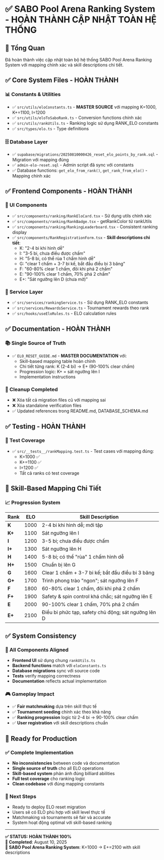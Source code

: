 # ✅ SABO Pool Arena Ranking System - HOÀN THÀNH CẬP NHẬT TOÀN HỆ THỐNG

## 🎯 Tổng Quan
Đã hoàn thành việc cập nhật toàn bộ hệ thống SABO Pool Arena Ranking System với mapping chính xác và skill descriptions chi tiết.

## ✅ Core System Files - HOÀN THÀNH

### 📊 Constants & Utilities
- ✅ `src/utils/eloConstants.ts` - **MASTER SOURCE** với mapping K=1000, K+=1100, I=1200
- ✅ `src/utils/eloToSaboRank.ts` - Conversion functions chính xác
- ✅ `src/utils/rankUtils.ts` - Ranking logic sử dụng RANK_ELO constants
- ✅ `src/types/elo.ts` - Type definitions

### 🗄️ Database Layer  
- ✅ `supabase/migrations/20250810000426_reset_elo_points_by_rank.sql` - Migration với mapping đúng
- ✅ `admin-elo-reset.sql` - Admin script đã sync với constants
- ✅ Database functions: `get_elo_from_rank()`, `get_rank_from_elo()` - Mapping chính xác

## ✅ Frontend Components - HOÀN THÀNH

### 🎨 UI Components
- ✅ `src/components/ranking/RankEloCard.tsx` - Sử dụng utils chính xác
- ✅ `src/components/ranking/RankBadge.tsx` - getRankColor từ rankUtils
- ✅ `src/components/ranking/RankingLeaderboard.tsx` - Consistent ranking display
- ✅ `src/components/RankRegistrationForm.tsx` - **Skill descriptions chi tiết**:
  - K: "2-4 bi khi hình dễ" 
  - I: "3-5 bi, chưa điều được chấm"
  - H: "5-8 bi, có thể rùa 1 chấm hình dễ"
  - G: "clear 1 chấm + 3-7 bi kế, bắt đầu điều bi 3 băng"
  - F: "60-80% clear 1 chấm, đôi khi phá 2 chấm"
  - E: "90-100% clear 1 chấm, 70% phá 2 chấm"
  - E+: "Sát ngưỡng lên D (chưa mở)"

### 🔧 Service Layer
- ✅ `src/services/rankingService.ts` - Sử dụng RANK_ELO constants
- ✅ `src/services/RewardsService.ts` - Tournament rewards theo rank
- ✅ `src/hooks/useEloRules.ts` - ELO calculation rules

## ✅ Documentation - HOÀN THÀNH

### 📚 Single Source of Truth
- ✅ `ELO_RESET_GUIDE.md` - **MASTER DOCUMENTATION** với:
  - Skill-based mapping table hoàn chỉnh
  - Chi tiết từng rank: K (2-4 bi) → E+ (90-100% clear chấm)
  - Progression logic: K+ = sát ngưỡng lên I
  - Implementation instructions

### 🧹 Cleanup Completed
- ❌ Xóa tất cả migration files cũ với mapping sai
- ❌ Xóa standalone verification files
- ✅ Updated references trong README.md, DATABASE_SCHEMA.md

## ✅ Testing - HOÀN THÀNH

### 🧪 Test Coverage
- ✅ `src/__tests__/rankMapping.test.ts` - Test cases với mapping đúng:
  - K=1000 ✅
  - K+=1100 ✅ 
  - I=1200 ✅
  - Tất cả ranks có test coverage

## 🎯 Skill-Based Mapping Chi Tiết

### 📈 Progression System
| Rank | ELO | Skill Description |
|------|-----|-------------------|
| **K** | 1000 | 2-4 bi khi hình dễ; mới tập |
| **K+** | 1100 | Sát ngưỡng lên I |
| **I** | 1200 | 3-5 bi; chưa điều được chấm |
| **I+** | 1300 | Sát ngưỡng lên H |
| **H** | 1400 | 5-8 bi; có thể "rùa" 1 chấm hình dễ |
| **H+** | 1500 | Chuẩn bị lên G |
| **G** | 1600 | Clear 1 chấm + 3-7 bi kế; bắt đầu điều bi 3 băng |
| **G+** | 1700 | Trình phong trào "ngon"; sát ngưỡng lên F |
| **F** | 1800 | 60-80% clear 1 chấm, đôi khi phá 2 chấm |
| **F+** | 1900 | Safety & spin control khá chắc; sát ngưỡng lên E |
| **E** | 2000 | 90-100% clear 1 chấm, 70% phá 2 chấm |
| **E+** | 2100 | Điều bi phức tạp, safety chủ động; sát ngưỡng lên D |

## ✅ System Consistency

### 🔄 All Components Aligned
- **Frontend UI** sử dụng chung `rankUtils.ts`
- **Backend functions** match với `eloConstants.ts`
- **Database migrations** sync với source code
- **Tests** verify mapping correctness
- **Documentation** reflects actual implementation

### 🎮 Gameplay Impact
- ✅ **Fair matchmaking** dựa trên skill thực tế
- ✅ **Tournament seeding** chính xác theo khả năng
- ✅ **Ranking progression** logic từ 2-4 bi → 90-100% clear chấm
- ✅ **User registration** với skill descriptions chuẩn

## 🚀 Ready for Production

### ✅ Complete Implementation
- **No inconsistencies** between code và documentation
- **Single source of truth** cho all ELO operations
- **Skill-based system** phản ánh đúng billiard abilities
- **Full test coverage** cho ranking logic
- **Clean codebase** với đúng mapping constants

### 🎯 Next Steps
- Ready to deploy ELO reset migration
- Users sẽ có ELO phù hợp với skill level thực tế
- Matchmaking và tournaments sẽ fair và accurate
- System hoạt động optimal với skill-based ranking

---

**✅ STATUS: HOÀN THÀNH 100%**  
**📅 Completed**: August 10, 2025  
**🎱 SABO Pool Arena Ranking System**: K=1000 → E+=2100 with skill descriptions
